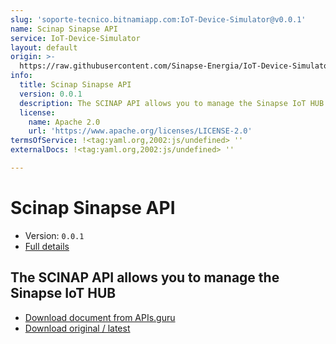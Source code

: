```yaml
---
slug: 'soporte-tecnico.bitnamiapp.com:IoT-Device-Simulator@v0.0.1'
name: Scinap Sinapse API
service: IoT-Device-Simulator
layout: default
origin: >-
  https://raw.githubusercontent.com/Sinapse-Energia/IoT-Device-Simulator/master/APIs/SCINAP/json/scinap_api_asyncapi.json
info:
  title: Scinap Sinapse API
  version: 0.0.1
  description: The SCINAP API allows you to manage the Sinapse IoT HUB
  license:
    name: Apache 2.0
    url: 'https://www.apache.org/licenses/LICENSE-2.0'
termsOfService: !<tag:yaml.org,2002:js/undefined> ''
externalDocs: !<tag:yaml.org,2002:js/undefined> ''

---
```

# Scinap Sinapse API

* Version: `0.0.1`
* [Full details](../html/soporte-tecnico.bitnamiapp.com:IoT-Device-Simulator@v0.0.1.html)




## The SCINAP API allows you to manage the Sinapse IoT HUB



* [Download document from APIs.guru](https://raw.githubusercontent.com/APIs-guru/asyncapi-directory/master/docs/APIs/soporte-tecnico.bitnamiapp.com%3AIoT-Device-Simulator%40v0.0.1.yaml)
* [Download original / latest](https://raw.githubusercontent.com/Sinapse-Energia/IoT-Device-Simulator/master/APIs/SCINAP/json/scinap_api_asyncapi.json)

<script type="application/ld+json">
{
  "@context": "http://schema.org/",
  "@type": "WebAPI",
  "description": "The SCINAP API allows you to manage the Sinapse IoT HUB",


  "name": "Scinap Sinapse API"
}
</script>
